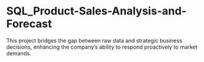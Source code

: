 # SQL_Product-Sales-Analysis-and-Forecast
This project bridges the gap between raw data and strategic business decisions, enhancing the company’s ability to respond proactively to market demands. 
